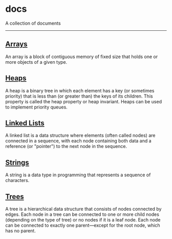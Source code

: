 # docs

A collection of documents

---

## [Arrays](./arrays.md)
An array is a block of contiguous memory of fixed size that holds one or more objects of a given type.

## [Heaps](./heaps.md)
A heap is a binary tree in which each element has a key (or sometimes priority) that is less than (or greater than) the keys of its children. This property is called the heap property or heap invariant. Heaps can be used to implement priority queues.

## [Linked Lists](./linked_lists.md)
A linked list is a data structure where elements (often called nodes) are connected in a sequence, with each node containing both data and a reference (or "pointer") to the next node in the sequence.

## [Strings](./strings.md)
A string is a data type in programming that represents a sequence of characters.

## [Trees](./trees.md)
A tree is a hierarchical data structure that consists of nodes connected by edges. Each node in a tree can be connected to one or more child nodes (depending on the type of tree) or no nodes if it is a leaf node. Each node can be connected to exactly one parent—except for the root node, which has no parent.
